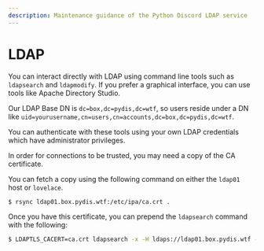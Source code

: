 ```yaml
---
description: Maintenance guidance of the Python Discord LDAP service
---
```

# LDAP

You can interact directly with LDAP using command line tools such as
`ldapsearch` and `ldapmodify`. If you prefer a graphical interface, you can use
tools like Apache Directory Studio.

Our LDAP Base DN is `dc=box,dc=pydis,dc=wtf`, so users reside under a DN like
`uid=yourusername,cn=users,cn=accounts,dc=box,dc=pydis,dc=wtf`.

You can authenticate with these tools using your own LDAP credentials which have
administrator privileges.

In order for connections to be trusted, you may need a copy of the CA
certificate.

You can fetch a copy using the following command on either the `ldap01` host or
`lovelace`.

```bash
$ rsync ldap01.box.pydis.wtf:/etc/ipa/ca.crt .
```

Once you have this certificate, you can prepend the `ldapsearch` command with
the following:

```bash
$ LDAPTLS_CACERT=ca.crt ldapsearch -x -H ldaps://ldap01.box.pydis.wtf -D "uid=yourusername,cn=users,cn=accounts,dc=box,dc=pydis,dc=wtf" -W
```
